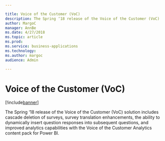 ```yaml
---

title: Voice of the Customer (VoC)
description: The Spring ‘18 release of the Voice of the Customer (VoC) solution includes cascade deletion of surveys, survey translation enhancements, the ability to dynamically insert question responses into subsequent questions, and improved analytics capabilities with the Voice of the Customer Analytics content pack for Power BI.
author: MargoC
manager: AnnBe
ms.date: 4/27/2018
ms.topic: article
ms.prod: 
ms.service: business-applications
ms.technology: 
ms.author: margoc
audience: Admin

---
```

#  Voice of the Customer (VoC)




[!include[banner](../../../includes/banner.md)]

The Spring ‘18 release of the Voice of the Customer (VoC) solution includes
cascade deletion of surveys, survey translation enhancements, the ability to
dynamically insert question responses into subsequent questions, and improved
analytics capabilities with the Voice of the Customer Analytics content pack for
Power BI.

